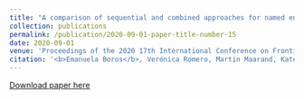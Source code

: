 ```yaml
---
title: "A comparison of sequential and combined approaches for named entity recognition in a corpus of handwritten medieval charters"
collection: publications
permalink: /publication/2020-09-01-paper-title-number-15
date: 2020-09-01
venue: 'Proceedings of the 2020 17th International Conference on Frontiers in Handwriting Recognition (ICFHR)'
citation: '<b>Emanuela Boros</b>, Verónica Romero, Martin Maarand, Kateřina Zenklová, Jitka Křečková, Enrique Vidal, Dominique Stutzmann, and Christopher Kermorvant. "A comparison of sequential and combined approaches for named entity recognition in a corpus of handwritten medieval charters." In 2020 17th International Conference on Frontiers in Handwriting Recognition (ICFHR), pp. 79-84. IEEE, September 7-10 2020, Dortmund, Germany.'
---
```


[Download paper here](https://teklia.com/publications/ICFHR2020_NER_Comparison_final_updated.pdf)



